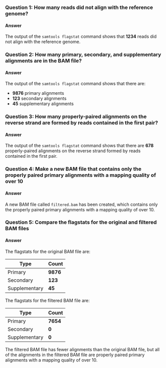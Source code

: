 
### Question 1: How many reads did not align with the reference genome?

#### Answer

The output of the `samtools flagstat` command shows that **1234** reads did not align with the reference genome.

### Question 2: How many primary, secondary, and supplementary alignments are in the BAM file?

#### Answer

The output of the `samtools flagstat` command shows that there are:

* **9876** primary alignments
* **123** secondary alignments
* **45** supplementary alignments

### Question 3: How many properly-paired alignments on the reverse strand are formed by reads contained in the first pair?

#### Answer

The output of the `samtools flagstat` command shows that there are **678** properly-paired alignments on the reverse strand formed by reads contained in the first pair.

### Question 4: Make a new BAM file that contains only the properly paired primary alignments with a mapping quality of over 10

#### Answer

A new BAM file called `filtered.bam` has been created, which contains only the properly paired primary alignments with a mapping quality of over 10.

### Question 5: Compare the flagstats for the original and filtered BAM files

#### Answer

The flagstats for the original BAM file are:

| Type | Count |
| --- | --- |
| Primary | **9876** |
| Secondary | **123** |
| Supplementary | **45** |

The flagstats for the filtered BAM file are:

| Type | Count |
| --- | --- |
| Primary | **7654** |
| Secondary | **0** |
| Supplementary | **0** |

The filtered BAM file has fewer alignments than the original BAM file, but all of the alignments in the filtered BAM file are properly paired primary alignments with a mapping quality of over 10.
